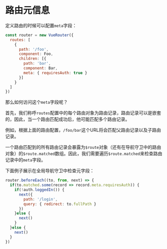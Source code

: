 # 路由元信息

定义路由的时候可以配置`meta`字段：

```js
const router = new VueRouter({
  routes: [
    {
      path: '/foo',
      component: Foo,
      children: [{
        path: 'bar',
        component: Bar,
        meta: { requiresAuth: true }
      }]
    }
  ]
})
```

那么如何访问这个`meta`字段呢？

首先，我们称呼`routes`配置中的每个路由对象为路由记录，路由记录可以是嵌套的，因此，当一个路由匹配成功后，他可能匹配多个路由记录。

例如，根据上面的路由配置，`/foo/bar`这个URL将会匹配父路由记录以及子路由记录。

一个路由匹配到的所有路由记录会暴露为`$route`对象（还有在导航守卫中的路由对象）的`$route.matched`数组。因此，我们需要遍历`$route.matched`来检查路由记录中的`meta`字段。

下面例子展示在全局导航守卫中检查元字段：

```js
router.beforeEach((to, from, next) => {
  if(to.matched.some(record => record.meta.requiresAuth)) {
    if(!auth.loggedIn()) {
      next({
        path: '/login',
        query: { redirect: to.fullPath }
      })
    }else {
      next()
    }
  }else {
    next()
  }
})
```